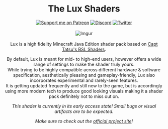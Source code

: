 <h1 align="center">The Lux Shaders</h1>

<div align="center">

[![Support me on Patreon](https://img.shields.io/endpoint.svg?url=https%3A%2F%2Fshieldsio-patreon.vercel.app%2Fapi%3Fusername%3DTechTheDev%26type%3Dpatrons&style=flat)](https://patreon.com/techthedev)
[![Discord](https://img.shields.io/discord/853294489636831242.svg?logo=discord&logoColor=white&logoWidth=20&labelColor=7289DA&label=Discord)](https://discord.gg/eZ6GpXQXGC)
[![Twitter](https://img.shields.io/twitter/follow/TheRealTechDev?color=dark&label=Follow&logoColor=dark)](https://twitter.com/TheRealTechDev)
<br><br>
![Imgur](https://imgur.com/p2kIQGi.jpg)
<br><br>
Lux is a high fidelity Minecraft Java Edition shader pack based on [Capt Tatsu's BSL Shaders](https://bitslablab.com "Takes you to the BSL Website").

By default, Lux is meant for mid- to high-end users, however offers a wide range of settings to make the shader truly yours. <br> While trying to be highly compatible across different hardware & software specification, aesthetically pleasing and gameplay-friendly, Lux also incorporates experimental and rarely-seen features.<br>
It is getting updated frequently and still new to the game, but is accordingly using more modern tech to produce good looking visuals making it a shader pack definitely not to miss out on.

*This shader is currently in its early access state! Small bugs or visual artifacts are to be expected.*

*Make sure to check out the [official project site](https://techdevongithub.github.io/Lux/)!*
</div>
